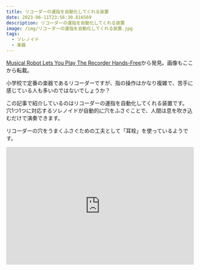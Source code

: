 ```yaml
---
title: リコーダーの運指を自動化してくれる装置
date: 2023-06-11T23:56:30.816569
description: リコーダーの運指を自動化してくれる装置
image: /img/リコーダーの運指を自動化してくれる装置.jpg
tags:
  - ソレノイド
  - 楽器
---
```

[Musical Robot Lets You Play The Recorder Hands-Free](https://hackaday.com/2023/05/29/musical-robot-lets-you-play-the-recorder-hands-free/)から発見。画像もここから転載。

小学校で定番の楽器であるリコーダーですが、指の操作はかなり複雑で、苦手に感じている人も多いのではないでしょうか？

この記事で紹介しているのはリコーダーの運指を自動化してくれる装置です。
穴1つ1つに対応するソレノイドが自動的に穴をふさぐことで、人間は息を吹き込むだけで演奏できます。

リコーダーの穴をうまくふさぐための工夫として「耳栓」を使っているようです。


<iframe width="100%" height="315" src="https://www.youtube.com/embed/-AKAh1zPo5k" title="YouTube video player" frameborder="0" allow="accelerometer; autoplay; clipboard-write; encrypted-media; gyroscope; picture-in-picture" allowfullscreen></iframe>

